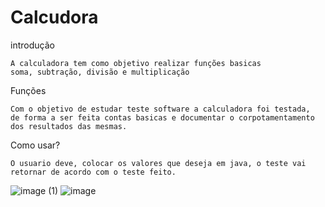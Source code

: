 # Calcudora

  introdução

    A calculadora tem como objetivo realizar funções basicas
    soma, subtração, divisão e multiplicação

  Funções
  
    Com o objetivo de estudar teste software a calculadora foi testada, 
    de forma a ser feita contas basicas e documentar o corpotamentamento 
    dos resultados das mesmas.

  Como usar?
  
    O usuario deve, colocar os valores que deseja em java, o teste vai
    retornar de acordo com o teste feito.


![image (1)](https://github.com/GabrielSichoski/Calcudora/assets/104863390/e802bec0-a37c-4794-96d0-71c9475b8302)
 ![image](https://github.com/GabrielSichoski/Calcudora/assets/104863390/0b55775b-38f2-48d5-95d0-73706a0ce502)



